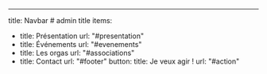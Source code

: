 ---
title: Navbar # admin title
items: 
  - title: Présentation
    url: "#presentation"
  - title: Événements
    url: "#evenements"
  - title: Les orgas
    url: "#associations"
  - title: Contact
    url: "#footer"
button: 
  title: Je veux agir !
  url: "#action"